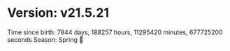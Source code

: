 # Version: v21.5.21
Time since birth: 7844 days, 188257 hours, 11295420 minutes, 677725200 seconds
Season: Spring 🌸
